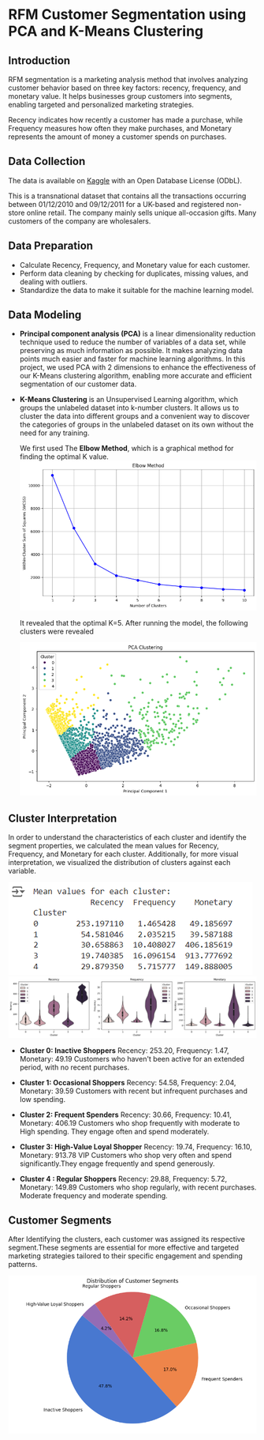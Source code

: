 # RFM Customer Segmentation using PCA and K-Means Clustering
## Introduction 
RFM segmentation is a marketing analysis method that involves analyzing customer behavior based on three key factors: recency, frequency, and monetary value. It helps businesses group customers into segments, enabling targeted and personalized marketing strategies. 

Recency indicates how recently a customer has made a purchase, while Frequency measures how often they make purchases, and Monetary represents the amount of money a customer spends on purchases.
## Data Collection 
The data is available on [Kaggle](https://www.kaggle.com/datasets/ersany/online-retail-dataset) with an Open Database License (ODbL).

This is a transnational dataset that contains all the transactions occurring between 01/12/2010 and 09/12/2011 for a UK-based and registered non-store online retail. The company mainly sells unique all-occasion gifts. Many customers of the company are wholesalers.
## Data Preparation 
- Calculate Recency, Frequency, and Monetary value for each customer. 
- Perform data cleaning by checking for duplicates, missing values, and dealing with outliers.
- Standardize the data to make it suitable for the machine learning model.
## Data Modeling
- **Principal component analysis (PCA)** is a linear dimensionality reduction technique used to reduce the number of variables of a data set, while preserving as much information as possible. It makes analyzing data points much easier and faster for machine learning algorithms. In this project, we used PCA with 2 dimensions to enhance the effectiveness of our K-Means clustering algorithm, enabling more accurate and efficient segmentation of our customer data.
  
- **K-Means Clustering** is an Unsupervised Learning algorithm, which groups the unlabeled dataset into k-number clusters. It allows us to cluster the data into different groups and a convenient way to discover the categories of groups in the unlabeled dataset on its own without the need for any training.
  
  We first used The **Elbow Method**, which is a graphical method for finding the optimal K value.
  ![Elbow](assets/elbow.png)
  
  It revealed that the optimal K=5. After running the model, the following clusters were revealed
  
  ![PCA_KMeans](assets/pca_clustering.png)

## Cluster Interpretation 
In order to understand the characteristics of each cluster and identify the segment properties, we calculated the mean values for Recency, Frequency, and Monetary for each cluster. Additionally, for more visual interpretation, we visualized the distribution of clusters against each variable. 

![catplots](assets/distribution_table.png)
![Means](assets/cluster_means.png)



- **Cluster 0: **Inactive Shoppers**** Recency: 253.20, Frequency: 1.47, Monetary: 49.19 Customers who haven't been active for an extended period, with no recent purchases.

- **Cluster 1: **Occasional Shoppers**** Recency: 54.58, Frequency: 2.04, Monetary: 39.59 Customers with recent but infrequent purchases and low spending.

- **Cluster 2: **Frequent Spenders**** Recency: 30.66, Frequency: 10.41, Monetary: 406.19 Customers who shop frequently with moderate to High spending. They engage often and spend moderately.

- **Cluster 3: **High-Value Loyal Shopper**** Recency: 19.74, Frequency: 16.10, Monetary: 913.78 VIP Customers who shop very often and spend significantly.They engage frequently and spend generously.

- **Cluster 4 : **Regular Shoppers**** Recency: 29.88, Frequency: 5.72, Monetary: 149.89 Customers who shop regularly, with recent purchases. Moderate frequency and moderate spending.
## Customer Segments
After Identifying the clusters, each customer was assigned its respective segment.These segments are essential  for more effective and targeted marketing strategies tailored to their specific engagement and spending patterns. 

<div align="center">
  <img src="assets/customer_segments.png" alt="Customer Segments">
</div>
